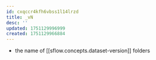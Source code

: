 ```yaml
---
id: cxqccr4kfh6vbss1l14lrzd
title: _vN
desc: ''
updated: 1751129996999
created: 1751129966884
---
```


- the name of [[sflow.concepts.dataset-version]] folders